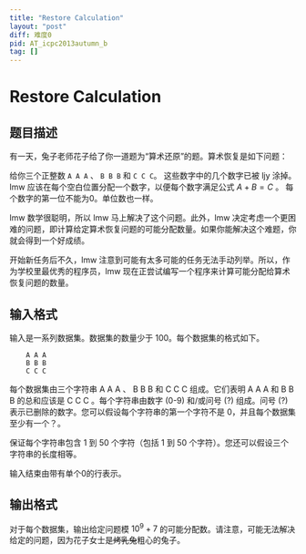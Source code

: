 ```yaml
---
title: "Restore Calculation"
layout: "post"
diff: 难度0
pid: AT_icpc2013autumn_b
tag: []
---
```


# Restore Calculation

## 题目描述

有一天，兔子老师花子给了你一道题为“算术还原”的题。算术恢复是如下问题：

给你三个正整数 `A A A` 、 `B B B` 和 `C C C`。
    这些数字中的几个数字已被 ljy 涂掉。
    lmw 应该在每个空白位置分配一个数字，以便每个数字满足公式 $A+B=C$ 。
    每个数字的第一位不能为$0$。单位数也一样。

lmw 数学很聪明，所以 lmw 马上解决了这个问题。此外，lmw 决定考虑一个更困难的问题，即计算给定算术恢复问题的可能分配数量。如果你能解决这个难题，你就会得到一个好成绩。

开始新任务后不久，lmw 注意到可能有太多可能的任务无法手动列举。所以，作为学校里最优秀的程序员，lmw 现在正尝试编写一个程序来计算可能分配给算术恢复问题的数量。

## 输入格式

输入是一系列数据集。数据集的数量少于 $100$。每个数据集的格式如下。
```
    A A A
    B B B
    C C C
```
每个数据集由三个字符串 A A A 、 B B B 和 C C C 组成。它们表明 A A A 和 B B B 的总和应该是 C C C 。每个字符串由数字 (0-9) 和/或问号 (?) 组成。问号 (?) 表示已删除的数字。您可以假设每个字符串的第一个字符不是 $0$，并且每个数据集至少有一个？。

保证每个字符串包含 $1$ 到 $50$ 个字符（包括 $1$ 到 $50$ 个字符）。您还可以假设三个字符串的长度相等。

输入结束由带有单个$0$的行表示。

## 输出格式

对于每个数据集，输出给定问题模 $10^9+7$ 的可能分配数。请注意，可能无法解决给定的问题，因为花子女士是~~烤乳兔~~粗心的兔子。

